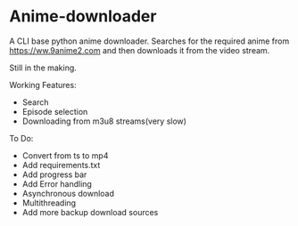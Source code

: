 # Anime-downloader
A CLI base python anime downloader.
Searches for the required anime from https://ww.9anime2.com and then downloads it from the video stream.

Still in the making.


Working Features:
- Search 
- Episode selection
- Downloading from m3u8 streams(very slow)


To Do:
- Convert from ts to mp4
- Add requirements.txt
- Add progress bar
- Add Error handling
- Asynchronous download
- Multithreading
- Add more backup download sources
